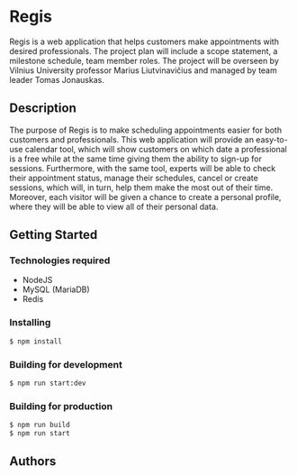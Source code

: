 Regis
=============

Regis is a web application that helps customers make appointments with
desired professionals. The project plan will include a scope statement,
a milestone schedule, team member roles. The project will be overseen by
Vilnius University professor Marius Liutvinavičius and managed by team
leader Tomas Jonauskas.

Description
-----------

The purpose of Regis is to make scheduling appointments easier for both
customers and professionals. This web application will provide an
easy-to-use calendar tool, which will show customers on which date a
professional is a free while at the same time giving them the ability to
sign-up for sessions. Furthermore, with the same tool, experts will be
able to check their appointment status, manage their schedules, cancel
or create sessions, which will, in turn, help them make the most out of
their time. Moreover, each visitor will be given a chance to create a
personal profile, where they will be able to view all of their personal
data.

Getting Started
---------------

### Technologies required

- NodeJS
- MySQL (MariaDB)
- Redis

### Installing

```bash
$ npm install
```

### Building for development

```bash
$ npm run start:dev
```

### Building for production

```bash
$ npm run build
$ npm run start
```

Authors
-------

<!-- Contributors names and role info -->

<!-- | Name                                                           | Roles                            |
|----------------------------------------------------------------|----------------------------------|
| [Tomas Jonauskas](https://github.com/tomasjon1)                | Team Lead, Back-end              |
| [Almantas Kukalevskij](https://github.com/AlmantasKukalevskij) | Back-end, documentation, testing |
| Ugnė Meškuotytė                                                | Documentation, design            |
| [Nojus Burdaitis](https://github.com/Nojus15)                  | Front-end                        |
| [Martynas Skrebė](https://github.com/martynaskre)              | Back-end, Front-end, deployment  | -->
